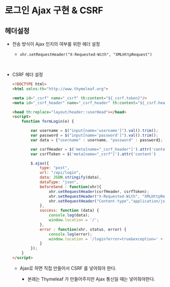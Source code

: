 # 로그인 Ajax 구현 & CSRF

## 헤더설정

- 전송 방식이 Ajax 인지의 여부를 위한 헤더 설정

    - `xhr.setRequestHeader("X-Requested-With", "XMLHttpRequest")`

<br>

- CSRF 헤더 설정

    ```html
    <!DOCTYPE html>
    <html xmlns:th="http://www.thymeleaf.org">

    <meta id="_csrf" name="_csrf" th:content="${_csrf.token}"/>
    <meta id="_csrf_header" name="_csrf_header" th:content="${_csrf.headerName}"/>

    <head th:replace="layout/header::userHead"></head>
    <script>
        function formLogin(e) {

            var username = $("input[name='username']").val().trim();
            var password = $("input[name='password']").val().trim();
            var data = {"username" : username, "password" : password};

            var csrfHeader = $('meta[name="_csrf_header"]').attr('content')
            var csrfToken = $('meta[name="_csrf"]').attr('content')

            $.ajax({
                type: "post",
                url: "/api/login",
                data: JSON.stringify(data),
                dataType: "json",
                beforeSend : function(xhr){
                    xhr.setRequestHeader(csrfHeader, csrfToken);
                    xhr.setRequestHeader("X-Requested-With", "XMLHttpRequest");
                    xhr.setRequestHeader("Content-type","application/json");
                },
                success: function (data) {
                    console.log(data);
                    window.location = '/';
                },
                error : function(xhr, status, error) {
                    console.log(error);
                    window.location = '/login?error=true&exception=' + xhr.responseText;
                }
            });
        }
    </script>
    ```

    - Ajax로 하면 직접 만들어서 CSRF 를 넣어줘야 한다.

        - 본래는 Thymeleaf 가 만들어주지만 Ajax 통신일 때는 넣어줘야한다.




